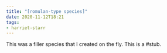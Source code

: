 ```yaml
---
title: "[romulan-type species]"
date: 2020-11-12T18:21
tags:
- harriet-starr
---
```


This was a filler species that I created on the fly. This is a #stub.
